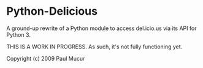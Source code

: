 Python-Delicious
================

A ground-up rewrite of a Python module to access del.icio.us via its API for Python 3.

THIS IS A WORK IN PROGRESS. As such, it's not fully functioning yet.

Copyright (c) 2009 Paul Mucur
